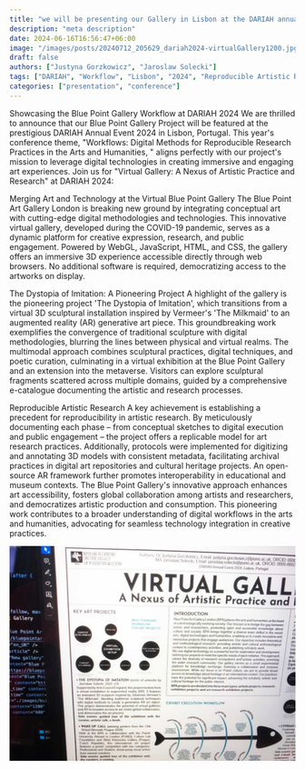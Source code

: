 ```yaml
---
title: "we will be presenting our Gallery in Lisbon at the DARIAH annual event on 19 June"
description: "meta description"
date: 2024-06-16T16:56:47+06:00
image: "/images/posts/20240712_205629_dariah2024-virtualGallery1200.jpg"
draft: false
authors: ["Justyna Gorzkowicz", "Jaroslaw Solecki"]
tags: ["DARIAH", "Workflow", "Lisbon", "2024", "Reproducible Artistic Research"]
categories: ["presentation", "conference"]
---
```

Showcasing the Blue Point Gallery Workflow at DARIAH 2024
We are thrilled to announce that our Blue Point Gallery Project will be featured at the prestigious DARIAH Annual Event 2024 in Lisbon, Portugal. This year's conference theme, "Workflows: Digital Methods for Reproducible Research Practices in the Arts and Humanities, " aligns perfectly with our project's mission to leverage digital technologies in creating immersive and engaging art experiences. Join us for "Virtual Gallery: A Nexus of Artistic Practice and Research" at DARIAH 2024:

Merging Art and Technology at the Virtual Blue Point Gallery The Blue Point Art Gallery London is breaking new ground by integrating conceptual art with cutting-edge digital methodologies and technologies. This innovative virtual gallery, developed during the COVID-19 pandemic, serves as a dynamic platform for creative expression, research, and public engagement. Powered by WebGL, JavaScript, HTML, and CSS, the gallery offers an immersive 3D experience accessible directly through web browsers. No additional software is required, democratizing access to the artworks on display.

The Dystopia of Imitation: A Pioneering Project A highlight of the gallery is the pioneering project 'The Dystopia of Imitation', which transitions from a virtual 3D sculptural installation inspired by Vermeer's 'The Milkmaid' to an augmented reality (AR) generative art piece. This groundbreaking work exemplifies the convergence of traditional sculpture with digital methodologies, blurring the lines between physical and virtual realms. The multimodal approach combines sculptural practices, digital techniques, and poetic curation, culminating in a virtual exhibition at the Blue Point Gallery and an extension into the metaverse. Visitors can explore sculptural fragments scattered across multiple domains, guided by a comprehensive e-catalogue documenting the artistic and research processes.

Reproducible Artistic Research A key achievement is establishing a precedent for reproducibility in artistic research. By meticulously documenting each phase – from conceptual sketches to digital execution and public engagement – the project offers a replicable model for art research practices. Additionally, protocols were implemented for digitizing and annotating 3D models with consistent metadata, facilitating archival practices in digital art repositories and cultural heritage projects. An open-source AR framework further promotes interoperability in educational and museum contexts. The Blue Point Gallery's innovative approach enhances art accessibility, fosters global collaboration among artists and researchers, and democratizes artistic production and consumption. This pioneering work contributes to a broader understanding of digital workflows in the arts and humanities, advocating for seamless technology integration in creative practices.

![our poster on  DARIAH annual event](../../../public/images/posts/20240712_205629_dariah2024-virtualGallery1200.jpg)
